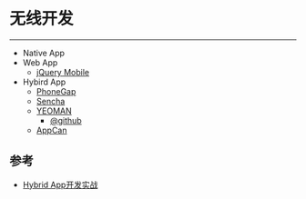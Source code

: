 
# 无线开发

----

* Native App
* Web App
    * [jQuery Mobile](http://jquerymobile.com/)
* Hybird App
    * [PhoneGap](http://phonegap.com/)
    * [Sencha](http://www.sencha.com/)
    * [YEOMAN](http://yeoman.io/)
        * [@github](https://github.com/yeoman)
    * [AppCan](http://www.appcan.cn/)

## 参考

* [Hybrid App开发实战](http://www.infoq.com/cn/articles/hybrid-app-development-combat)
